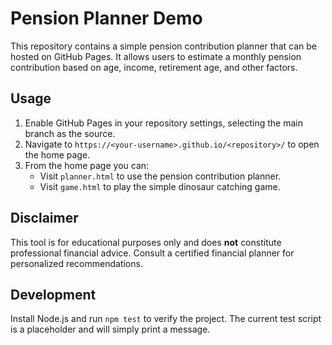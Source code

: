 # Pension Planner Demo

This repository contains a simple pension contribution planner that can be hosted on GitHub Pages. It allows users to estimate a monthly pension contribution based on age, income, retirement age, and other factors.

## Usage
1. Enable GitHub Pages in your repository settings, selecting the main branch as the source.
2. Navigate to `https://<your-username>.github.io/<repository>/` to open the home page.
3. From the home page you can:
   - Visit `planner.html` to use the pension contribution planner.
   - Visit `game.html` to play the simple dinosaur catching game.

## Disclaimer
This tool is for educational purposes only and does **not** constitute professional financial advice. Consult a certified financial planner for personalized recommendations.

## Development
Install Node.js and run `npm test` to verify the project. The current test script is a placeholder and will simply print a message.
